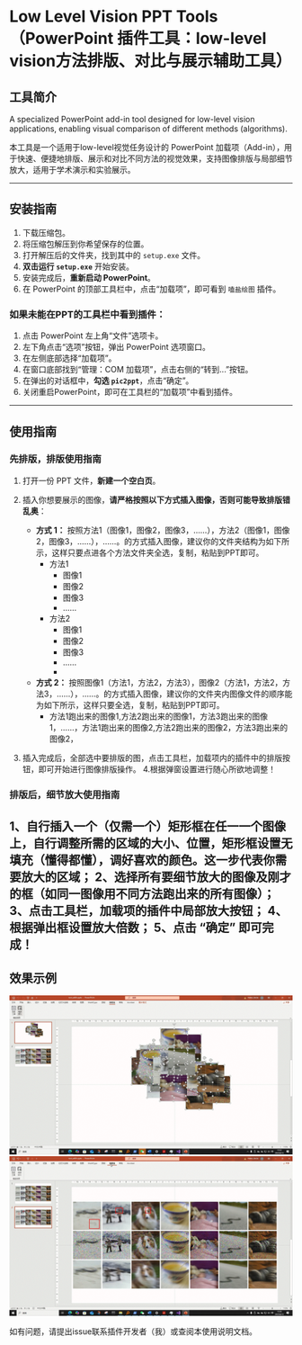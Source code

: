 # Low Level Vision PPT Tools（PowerPoint 插件工具：low-level vision方法排版、对比与展示辅助工具）

## 工具简介
A specialized PowerPoint add-in tool designed for low-level vision applications, enabling visual comparison of different methods (algorithms).

本工具是一个适用于low-level视觉任务设计的 PowerPoint 加载项（Add-in），用于快速、便捷地排版、展示和对比不同方法的视觉效果，支持图像排版与局部细节放大，适用于学术演示和实验展示。

---

## 安装指南

1. 下载压缩包。
2. 将压缩包解压到你希望保存的位置。
3. 打开解压后的文件夹，找到其中的 `setup.exe` 文件。
4. **双击运行 `setup.exe`** 开始安装。
5. 安装完成后，**重新启动 PowerPoint**。
6. 在 PowerPoint 的顶部工具栏中，点击“加载项”，即可看到 `嗑盐绘图` 插件。

### 如果未能在PPT的工具栏中看到插件：

1. 点击 PowerPoint 左上角“文件”选项卡。
2. 左下角点击“选项”按钮，弹出 PowerPoint 选项窗口。
3. 在左侧底部选择“加载项”。
4. 在窗口底部找到“管理：COM 加载项”，点击右侧的“转到...”按钮。
5. 在弹出的对话框中，**勾选 `pic2ppt`**，点击“确定”。
6. 关闭重启PowerPoint，即可在工具栏的“加载项”中看到插件。

---

## 使用指南

### 先排版，排版使用指南

1. 打开一份 PPT 文件，**新建一个空白页**。
2. 插入你想要展示的图像，**请严格按照以下方式插入图像，否则可能导致排版错乱奥**：

   - **方式 1：** 按照方法1（图像1，图像2，图像3，……），方法2（图像1，图像2，图像3，……），……。的方式插入图像，建议你的文件夹结构为如下所示，这样只要点进各个方法文件夹全选，复制，粘贴到PPT即可。
       - 方法1
         - 图像1
         - 图像2
         - 图像3
         - ……
       - 方法2
         - 图像1
         - 图像2
         - 图像3
         - ……
         -  
   - **方式 2：** 按照图像1（方法1，方法2，方法3），图像2（方法1，方法2，方法3，……），……。的方式插入图像，建议你的文件夹内图像文件的顺序能为如下所示，这样只要全选，复制，粘贴到PPT即可。
     - 方法1跑出来的图像1,方法2跑出来的图像1，方法3跑出来的图像1，……，方法1跑出来的图像2,方法2跑出来的图像2，方法3跑出来的图像2，

3. 插入完成后，全部选中要排版的图，点击工具栏，加载项内的插件中的排版按钮，即可开始进行图像排版操作。
4.根据弹窗设置进行随心所欲地调整！

### 排版后，细节放大使用指南

1、自行插入一个（仅需一个）矩形框在任一一个图像上，自行调整所需的区域的大小、位置，矩形框设置无填充（懂得都懂），调好喜欢的颜色。这一步代表你需要放大的区域；
2、选择所有要细节放大的图像及刚才的框（如同一图像用不同方法跑出来的所有图像）；
3、点击工具栏，加载项的插件中局部放大按钮；
4、根据弹出框设置放大倍数；
5、点击 “确定” 即可完成！
---

## 效果示例

![按顺序插入好后的一键排版](examples/reposition.gif)
![设置区域框后的一键局部放大](examples/zoomin.gif)

如有问题，请提出issue联系插件开发者（我）或查阅本使用说明文档。
